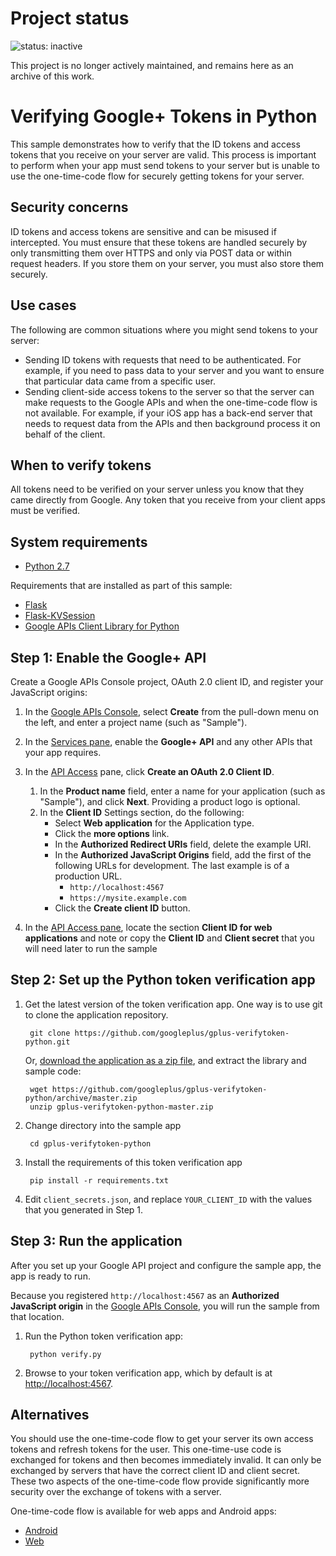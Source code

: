 # Project status #
![status: inactive](https://img.shields.io/badge/status-inactive-red.svg)

This project is no longer actively maintained, and remains here as an archive of this work.

# Verifying Google+ Tokens in Python

This sample demonstrates how to verify that the ID tokens and access tokens that you receive on your server are valid. This process is important to perform when your app must send tokens to your server but is unable to use the one-time-code flow for securely getting tokens for your server.

## Security concerns

ID tokens and access tokens are sensitive and can be misused if intercepted. You must ensure that these tokens are handled securely by only transmitting them over HTTPS and only via POST data or within request headers. If you store them on your server, you must also store them securely.

## Use cases

The following are common situations where you might send tokens to your server:

* Sending ID tokens with requests that need to be authenticated. For example, if you need to pass data to your server and you want to ensure that particular data came from a specific user.
* Sending client-side access tokens to the server so that the server can make requests to the Google APIs and when the one-time-code flow is not available. For example, if your iOS app has a back-end server that needs to request data from the APIs and then background process it on behalf of the client.

## When to verify tokens

All tokens need to be verified on your server unless you know that they came directly from Google. Any token that you receive from your client apps must be verified.

## System requirements

*   [Python 2.7](http://www.python.org/getit/)

Requirements that are installed as part of this sample:

*   [Flask](http://flask.pocoo.org/)
*   [Flask-KVSession](https://pypi.python.org/pypi/Flask-KVSession)
*   [Google APIs Client Library for Python](https://developers.google.com/api-client-library/python/start/installation)

## Step 1: Enable the Google+ API

Create a Google APIs Console project, OAuth 2.0 client ID, and register your
JavaScript origins:


1.  In the [Google APIs Console](https://developers.google.com/console), select
    **Create** from the pull-down menu on the left, and enter a project name
    (such as "Sample").
1.  In the [Services pane](https://code.google.com/apis/console/?api=plus#:services),
    enable the **Google+ API** and any other APIs that your app requires.
1.  In the [API Access](https://code.google.com/apis/console/#:access)
    pane, click **Create an OAuth 2.0 Client ID**.
    
    1. In the **Product name** field, enter a name for your application
        (such as "Sample"), and click **Next**. Providing a product logo is optional.
    1. In the **Client ID** Settings section, do the following:
          * Select **Web application** for the Application type.
          * Click the **more options** link.
          * In the **Authorized Redirect URIs** field, delete the example URI.
          * In the **Authorized JavaScript Origins** field, add the
              first of the following URLs for development. The last example is of a production URL.
              * `http://localhost:4567`
              * `https://mysite.example.com`
          * Click the **Create client ID** button.

1.  In the [API Access pane](https://code.google.com/apis/console/#:access),
    locate the section **Client ID for web applications** and note or copy
    the **Client ID** and **Client secret** that you will need later to
    run the sample

## Step 2: Set up the Python token verification app

1. Get the latest version of the token verification app. One way is to use git to clone
   the application repository.

        git clone https://github.com/googleplus/gplus-verifytoken-python.git

      Or, [download the application as a zip file](https://github.com/googleplus/gplus-verifytoken-python/archive/master.zip), and extract the library and sample code:

        wget https://github.com/googleplus/gplus-verifytoken-python/archive/master.zip
        unzip gplus-verifytoken-python-master.zip

1. Change directory into the sample app

        cd gplus-verifytoken-python

1. Install the requirements of this token verification app

        pip install -r requirements.txt

1. Edit `client_secrets.json`, and replace `YOUR_CLIENT_ID`
   with the values that you generated in Step 1.

## Step 3: Run the application

After you set up your Google API project and configure the sample app,
the app is ready to run.

Because you registered `http://localhost:4567` as an **Authorized JavaScript
origin** in the [Google APIs Console](//code.google.com/apis/console/#:access),
you will run the sample from that location.

1. Run the Python token verification app:

        python verify.py

1. Browse to your token verification app, which by default is at
   [http://localhost:4567](http://localhost:4567).

## Alternatives

You should use the one-time-code flow to get your server its own access tokens and refresh tokens for the user. This one-time-use code is exchanged for tokens and then becomes immediately invalid. It can only be exchanged by servers that have the correct client ID and client secret. These two aspects of the one-time-code flow provide significantly more security over the exchange of tokens with a server.

One-time-code flow is available for web apps and Android apps:
+ [Android](https://developers.google.com/+/mobile/android/sign-in#server-side_access_for_your_app)
+ [Web](https://developers.google.com/+/web/signin/server-side-flow)
